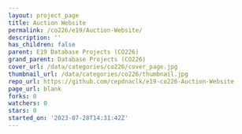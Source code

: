 ```yaml
---
layout: project_page
title: Auction Website
permalink: /co226/e19/Auction-Website/
description: ''
has_children: false
parent: E19 Database Projects (CO226)
grand_parent: Database Projects (CO226)
cover_url: /data/categories/co226/cover_page.jpg
thumbnail_url: /data/categories/co226/thumbnail.jpg
repo_url: https://github.com/cepdnaclk/e19-co226-Auction-Website
page_url: blank
forks: 0
watchers: 0
stars: 0
started_on: '2023-07-28T14:31:42Z'
---
```


